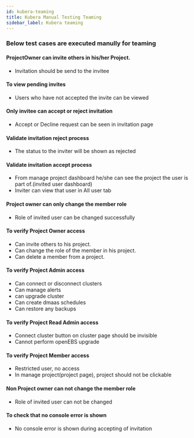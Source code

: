 ```yaml
---
id: kubera-teaming
title: Kubera Manual Testing Teaming 
sidebar_label: Kubera teaming
---
```


### Below test cases are executed manully for teaming 


#### ProjectOwner can invite others in his/her Project. 
- Invitation should be send to the invitee 

#### To view pending invites 
- Users who have not accepted the invite can be viewed 

#### Only invitee can accept or reject invitation  
- Accept or Decline request can be seen in invitation page 

#### Validate invitation reject process 
- The status to the inviter will be shown as rejected 

#### Validate invitation accept process 
- From manage project dashboard he/she can see the project the user is part of.(invited user dashboard)
- Inviter can view that user in All user tab

#### Project owner can only change the member role 
- Role of invited user can be changed successfully

#### To verify Project Owner access 
- Can invite others to his project.
- Can change the role of the member in his project.
- Can delete a member from a project.

#### To verify Project Admin access 
- Can connect or disconnect clusters
- Can manage alerts 
- can upgrade cluster
- Can create dmaas schedules
- Can restore any backups

#### To verify Project Read Admin access
- Connect cluster button on cluster page should be invisible
- Cannot perform openEBS upgrade

#### To verify Project  Member access
- Restricted user, no access
- In manage project(project page), project should not be clickable

#### Non Project owner can not change the member role
- Role of invited user can not  be changed

#### To check that no console error is shown 
- No console error is shown during accepting of invitation







